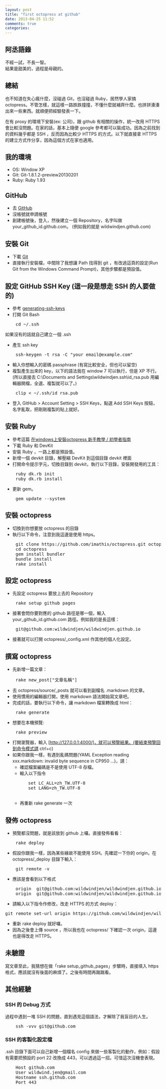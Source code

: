 ```yaml
---
layout: post
title: "first octopress at github"
date: 2013-04-25 11:52
comments: true
categories: 
---
```

## 阿丞語錄
<pre>
不經一試，不長一智。
結果是甜美的，過程是母親的。
</pre>

## 總結
也不知道在失心瘋什麼，沒碰過 Git，也沒碰過 Ruby，居然學人家搞 octopress。不管怎樣，就這樣一路跌跌撞撞，不懂什麼就補齊什麼。也拼拼湊湊出來一些東西。就順便把經驗發表一下。

在有 proxy 的環境下安裝(ex: 公司)，跟 github 有相關的操作，統一改用 HTTPS 會比較沒問題。在家的話，基本上隨便 google 參考都可以裝成功。因為之前找到的資料幾乎都是 SSH ，反而因為比較少 HTTPS 的方式。以下就直接拿 HTTPS 的建立方式作分享，因為這個方式在家也適用。

## 我的環境
+ OS: Window XP
+ Git: Git-1.8.1.2-preview20130201
+ Ruby: Ruby 1.93

## GitHub
+ 去 [GitHub](http://github.com "GitHub")
+ 沒帳號就申請帳號
+ 創建帳號後，登入，然後建立一個 Repository，名字叫做 your_github_id.github.com。 (例如我的就是 wildwindjen.github.com)

## 安裝 Git
+ 下載 [Git](http://git-scm.com/ "Git")
+ 直接執行安裝檔，中間除了我想讓 Path 找得到 git ，有改過這頁的設定(Run Git from the Windows Command Prompt)，其他步驟都是預設值。

## 設定 GitHub SSH Key (這一段是想走 SSH 的人要做的)
+ 參考 [generating-ssh-keys](https://help.github.com/articles/generating-ssh-keys "generating-ssh-keys")
+ 打開 Git Bash
<pre>
    cd ~/.ssh
</pre>
如果沒有的話就自己建立一個 .ssh
+ 產生 ssh key
<pre>
    ssh-keygen -t rsa -C "your_email@example.com"
</pre>
+ 輸入你想輸入的密碼 passphrase (有寫比較安全，但也可以留空)
+ 複製產生出來的 key，以下的語法我在 window 7 可以執行，但是 XP 不行。(所以直接去 C:\Documents and Settings\wildwindjen\.ssh\id_rsa.pub 用編輯器開檔，全選、複製就可以了。)
<pre>
    clip < ~/.ssh/id_rsa.pub
</pre>
+ 登入 GitHub > Account Setting > SSH Keys，點選 Add SSH Keys 按鈕，名字亂取，把剛剛複製的貼上就好。

## 安裝 Ruby
+ 參考這篇 [在windows上安裝octopress 新手教學 / 初學者指南](http://itspg.github.io/blog/2012/02/29/octopress-on-windows-tutorial/ "在windows上安裝octopress 新手教學 / 初學者指南")
+ 下載 Ruby 和 DevKit
+ 安裝 Ruby ，一路上都是預設值。
+ 新增一個 devkit 目錄，解壓縮 DevKit 到這個目錄 devkit 裡面
+ 打開命令提示字元，切換目錄到 devkit，執行以下目錄，安裝開發用的工具：
<pre>
    ruby dk.rb init
    ruby dk.rb install
</pre>
+ 更新 gem。
<pre>
    gem update --system
</pre>

## 安裝 octopress
+ 切換到你想要放 octopress 的目錄
+ 執行以下命令，注意到我這邊是使用 https。
<pre>
	git clone https://github.com/imathis/octopress.git octopress
	cd octopress
	gem install bundler
	bundle install
	rake install
</pre>

## 設定 octopress
+ 先設定 octopress 要放上去的 Repository
<pre>
    rake setup_github_pages
</pre>
+ 接著會問你要對應的 github 路徑是哪一個，輸入 your_github_id.github.com 路徑。例如我的是長這樣：
<pre>
    git@github.com:wildwindjen/wildwindjen.github.io
</pre>
+ 接著就可以打開 octopress/_config.xml 作其他的個人化設定。

## 撰寫 octopress
+ 先新增一篇文章：
<pre>
    rake new_post["文章名稱"]
</pre>
+ 去 octopress/source/_posts 就可以看到副檔名 .markdown 的文章。
+ 使用慣用的編輯器打開，使用 markdown 語法開始寫文章吧。
+ 完成的話，要執行以下命令，讓 markdown 檔案轉換成 html：
<pre>
    rake generate
</pre>
+ 想要在本機預覽:
<pre>
    rake preview
</pre>
+ 打開瀏覽器，輸入 [http://127.0.0.1:4000/]，就可以預覽結果。(要結束預覽回到命令模式請 ctrl+c)
+ 如果你跟我一樣，有遇到亂碼問題(YAML Exception reading xxx.markdown: invalid byte sequence in CP950 ...)，請：
    + 確認檔案編碼是不是使用 UTF-8 存檔。
    + 輸入以下指令
    <pre>
        set LC_ALL=zh_TW.UTF-8
        set LANG=zh_TW.UTF-8
    </pre>
    + 再重新 rake generate 一次
    
## 發佈 octopress
+ 預覽都沒問題，就是該放到 github 上囉。直接發佈看看：
<pre>
    rake deploy
</pre>
+ 假設你跟我一樣，因為某些緣故不能使用 SSH。先確認一下你的 origin，在 octopress/_deploy 目錄下輸入：
<pre>
    git remote -v
</pre>
+ 應該是會看到以下格式
<pre>
    origin  git@github.com:wildwindjen/wildwindjen.github.io (fetch)
    origin  git@github.com:wildwindjen/wildwindjen.github.io (push)
</pre>
+ 請輸入以下指令作修改，改走 HTTPS 的方式 deploy：
<pre>
git remote set-url origin https://github.com/wildwindjen/wildwindjen.github.com.git
</pre>
+ 重新 rake deploy 就好囉。
+ 因為之後會上傳 source ，所以我也在 octopress/ 下確認一次 origin，這邊也是得改走 HTTPS。

## 未驗證
寫文章至此，我猜想在做「rake setup_github_pages」步驟時，直接填入 https 格式，應該就沒有後面的麻煩了。之後有時間再踹踹看。

## 其他經驗
### SSH 的 Debug 方式
過程中遇到一堆 SSH 的問題，直到遇見這個語法，才解除了我盲目的人生。
<pre>
    ssh -vvv git@github.com
</pre>

### SSH 的客製化設定檔
.ssh 目錄下面可以自己新增一個檔名 config 來做一些客製化的動作，例如：假設有需要把預設的 port 22 改換成 443，可以透過這一招。可惜這次沒機會表現。
<pre>
    Host github.com
    User wildwind.jen@gmail.com
    Hostname ssh.github.com
    Port 443
</pre>